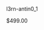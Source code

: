 

l3rn-antin0_1


<div class="price-format__large price-format__main-price">
<span class="price-format__large-symbols" id="price">$499.00</span>
</div>